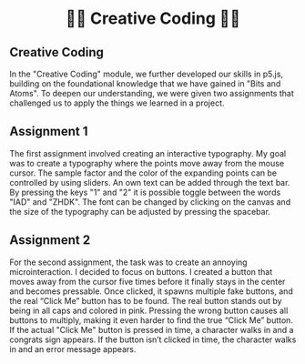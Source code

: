 <div align="center">
    <h1>👨‍💻 Creative Coding 👩‍💻</h1>
</div>
 

## Creative Coding

In the "Creative Coding" module, we further developed our skills in p5.js, building on the foundational knowledge that we have gained in "Bits and Atoms". 
To deepen our understanding, we were given two assignments that challenged us to apply the things we learned in a project.

## Assignment 1

The first assignment involved creating an interactive typography. My goal was to create a typography where the points move away from the mouse cursor. The sample factor and the color of the expanding points can be controlled by using sliders. An own text can be added through the text bar. By pressing the keys "1" and "2" it is possible toggle between the words "IAD" and "ZHDK". The font can be changed by clicking on the canvas and the size of the typography can be adjusted by pressing the spacebar.

## Assignment 2

For the second assignment, the task was to create an annoying microinteraction. I decided to focus on buttons. 
I created a button that moves away from the cursor five times before it finally stays in the center and becomes pressable. Once clicked, it spawns multiple fake buttons, and the real “Click Me” button has to be found. The real button stands out by being in all caps and colored in pink. Pressing the wrong button causes all buttons to multiply, making it even harder to find the true “Click Me” button. If the actual "Click Me" button is pressed in time, a character walks in and a congrats sign appears. If the button isn’t clicked in time, the character walks in and an error message appears. 

